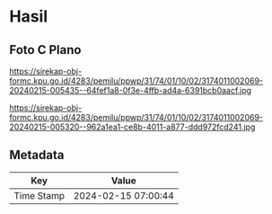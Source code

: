 # Hasil

## Foto C Plano

https://sirekap-obj-formc.kpu.go.id/4283/pemilu/ppwp/31/74/01/10/02/3174011002069-20240215-005435--64fef1a8-0f3e-4ffb-ad4a-6391bcb0aacf.jpg

https://sirekap-obj-formc.kpu.go.id/4283/pemilu/ppwp/31/74/01/10/02/3174011002069-20240215-005320--962a1ea1-ce8b-4011-a877-ddd972fcd241.jpg


## Metadata

| Key        | Value               |
| ---------- | ------------------- |
| Time Stamp | 2024-02-15 07:00:44 |



